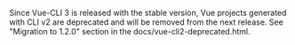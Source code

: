Since Vue-CLI 3 is released with the stable version, Vue projects generated with CLI v2 are deprecated and will be removed from the next release. See "Migration to 1.2.0" section in the docs/vue-cli2-deprecated.html.